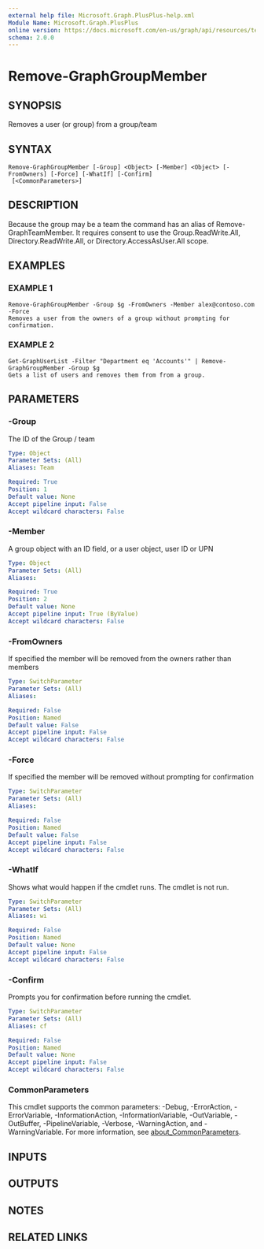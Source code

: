 ```yaml
---
external help file: Microsoft.Graph.PlusPlus-help.xml
Module Name: Microsoft.Graph.PlusPlus
online version: https://docs.microsoft.com/en-us/graph/api/resources/textcolumn?view=graph-rest-1.0
schema: 2.0.0
---
```


# Remove-GraphGroupMember

## SYNOPSIS
Removes a user (or group) from a group/team

## SYNTAX

```
Remove-GraphGroupMember [-Group] <Object> [-Member] <Object> [-FromOwners] [-Force] [-WhatIf] [-Confirm]
 [<CommonParameters>]
```

## DESCRIPTION
Because the group may be a team the command has an alias of Remove-GraphTeamMember.
It requires consent to use the Group.ReadWrite.All, Directory.ReadWrite.All, or
Directory.AccessAsUser.All scope.

## EXAMPLES

### EXAMPLE 1
```
Remove-GraphGroupMember -Group $g -FromOwners -Member alex@contoso.com -Force
Removes a user from the owners of a group without prompting for confirmation.
```

### EXAMPLE 2
```
Get-GraphUserList -Filter "Department eq 'Accounts'" | Remove-GraphGroupMember -Group $g
Gets a list of users and removes them from from a group.
```

## PARAMETERS

### -Group
The ID of the Group / team

```yaml
Type: Object
Parameter Sets: (All)
Aliases: Team

Required: True
Position: 1
Default value: None
Accept pipeline input: False
Accept wildcard characters: False
```

### -Member
A group object with an ID field, or a user object, user ID or UPN

```yaml
Type: Object
Parameter Sets: (All)
Aliases:

Required: True
Position: 2
Default value: None
Accept pipeline input: True (ByValue)
Accept wildcard characters: False
```

### -FromOwners
If specified the member will be removed from the owners rather than members

```yaml
Type: SwitchParameter
Parameter Sets: (All)
Aliases:

Required: False
Position: Named
Default value: False
Accept pipeline input: False
Accept wildcard characters: False
```

### -Force
If specified the member will be removed without prompting for confirmation

```yaml
Type: SwitchParameter
Parameter Sets: (All)
Aliases:

Required: False
Position: Named
Default value: False
Accept pipeline input: False
Accept wildcard characters: False
```

### -WhatIf
Shows what would happen if the cmdlet runs.
The cmdlet is not run.

```yaml
Type: SwitchParameter
Parameter Sets: (All)
Aliases: wi

Required: False
Position: Named
Default value: None
Accept pipeline input: False
Accept wildcard characters: False
```

### -Confirm
Prompts you for confirmation before running the cmdlet.

```yaml
Type: SwitchParameter
Parameter Sets: (All)
Aliases: cf

Required: False
Position: Named
Default value: None
Accept pipeline input: False
Accept wildcard characters: False
```

### CommonParameters
This cmdlet supports the common parameters: -Debug, -ErrorAction, -ErrorVariable, -InformationAction, -InformationVariable, -OutVariable, -OutBuffer, -PipelineVariable, -Verbose, -WarningAction, and -WarningVariable. For more information, see [about_CommonParameters](http://go.microsoft.com/fwlink/?LinkID=113216).

## INPUTS

## OUTPUTS

## NOTES

## RELATED LINKS
